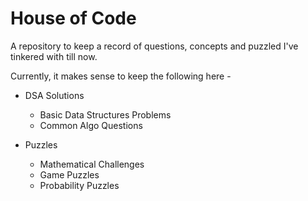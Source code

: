 # House of Code
A repository to keep a record of questions, concepts and puzzled I've tinkered with till now. 

Currently, it makes sense to keep the following here -

* DSA Solutions
    * Basic Data Structures Problems
    * Common Algo Questions

* Puzzles
    * Mathematical Challenges
    * Game Puzzles
    * Probability Puzzles

